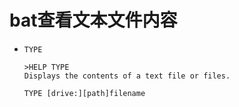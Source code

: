 # bat查看文本文件内容

+ `TYPE`

    ```batch
    >HELP TYPE
    Displays the contents of a text file or files.

    TYPE [drive:][path]filename
    ```
